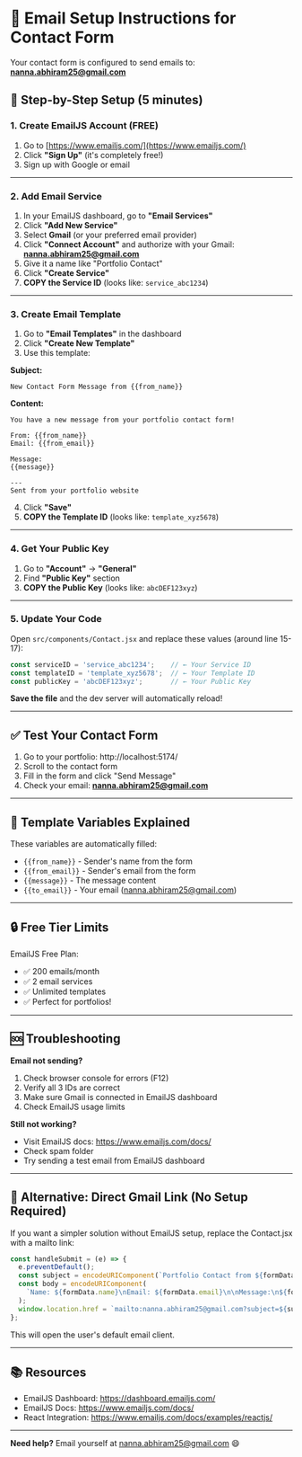 # 📧 Email Setup Instructions for Contact Form

Your contact form is configured to send emails to: **nanna.abhiram25@gmail.com**

## 🚀 Step-by-Step Setup (5 minutes)

### 1. Create EmailJS Account (FREE)

1. Go to [https://www.emailjs.com/](https://www.emailjs.com/)
2. Click **"Sign Up"** (it's completely free!)
3. Sign up with Google or email

---

### 2. Add Email Service

1. In your EmailJS dashboard, go to **"Email Services"**
2. Click **"Add New Service"**
3. Select **Gmail** (or your preferred email provider)
4. Click **"Connect Account"** and authorize with your Gmail: **nanna.abhiram25@gmail.com**
5. Give it a name like "Portfolio Contact"
6. Click **"Create Service"**
7. **COPY the Service ID** (looks like: `service_abc1234`)

---

### 3. Create Email Template

1. Go to **"Email Templates"** in the dashboard
2. Click **"Create New Template"**
3. Use this template:

**Subject:**
```
New Contact Form Message from {{from_name}}
```

**Content:**
```
You have a new message from your portfolio contact form!

From: {{from_name}}
Email: {{from_email}}

Message:
{{message}}

---
Sent from your portfolio website
```

4. Click **"Save"**
5. **COPY the Template ID** (looks like: `template_xyz5678`)

---

### 4. Get Your Public Key

1. Go to **"Account"** → **"General"**
2. Find **"Public Key"** section
3. **COPY the Public Key** (looks like: `abcDEF123xyz`)

---

### 5. Update Your Code

Open `src/components/Contact.jsx` and replace these values (around line 15-17):

```javascript
const serviceID = 'service_abc1234';    // ← Your Service ID
const templateID = 'template_xyz5678';  // ← Your Template ID
const publicKey = 'abcDEF123xyz';       // ← Your Public Key
```

**Save the file** and the dev server will automatically reload!

---

## ✅ Test Your Contact Form

1. Go to your portfolio: http://localhost:5174/
2. Scroll to the contact form
3. Fill in the form and click "Send Message"
4. Check your email: **nanna.abhiram25@gmail.com**

---

## 📝 Template Variables Explained

These variables are automatically filled:

- `{{from_name}}` - Sender's name from the form
- `{{from_email}}` - Sender's email from the form
- `{{message}}` - The message content
- `{{to_email}}` - Your email (nanna.abhiram25@gmail.com)

---

## 🔒 Free Tier Limits

EmailJS Free Plan:
- ✅ 200 emails/month
- ✅ 2 email services
- ✅ Unlimited templates
- ✅ Perfect for portfolios!

---

## 🆘 Troubleshooting

**Email not sending?**
1. Check browser console for errors (F12)
2. Verify all 3 IDs are correct
3. Make sure Gmail is connected in EmailJS dashboard
4. Check EmailJS usage limits

**Still not working?**
- Visit EmailJS docs: https://www.emailjs.com/docs/
- Check spam folder
- Try sending a test email from EmailJS dashboard

---

## 🎯 Alternative: Direct Gmail Link (No Setup Required)

If you want a simpler solution without EmailJS setup, replace the Contact.jsx with a mailto link:

```javascript
const handleSubmit = (e) => {
  e.preventDefault();
  const subject = encodeURIComponent(`Portfolio Contact from ${formData.name}`);
  const body = encodeURIComponent(
    `Name: ${formData.name}\nEmail: ${formData.email}\n\nMessage:\n${formData.message}`
  );
  window.location.href = `mailto:nanna.abhiram25@gmail.com?subject=${subject}&body=${body}`;
};
```

This will open the user's default email client.

---

## 📚 Resources

- EmailJS Dashboard: https://dashboard.emailjs.com/
- EmailJS Docs: https://www.emailjs.com/docs/
- React Integration: https://www.emailjs.com/docs/examples/reactjs/

---

**Need help?** Email yourself at nanna.abhiram25@gmail.com 😄
